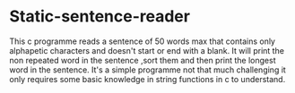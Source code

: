 # Static-sentence-reader
This c programme reads a sentence of 50 words max that contains only alphapetic characters and doesn't start or end with a blank.
It will print the non repeated word in the sentence ,sort them and then print the longest word in the sentence.
It's a simple programme not that much challenging it only requires some basic knowledge in string functions in c to understand.
